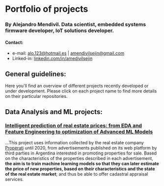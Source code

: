 # Portfolio of projects 
### By Alejandro Mendivil. Data scientist, embedded systems firmware developer, IoT solutions developer.

#### Contact:
* e-mail: alo.123@hotmail.es | amendivilsejin@gmail.com
* Linked-in: [linkedin.com/in/amedivilsejin](linkedin.com/in/amedivilsejin)

## General guidelines:
Here you'll find an overview of different projects recently developed or under development. Please click on each project name to find more details on their particular repositories.

## Data Analysis and ML projects:
### [Intelligent prediction of real estate prices: from EDA and Feature Engineering to optimization of Advanced ML Models](https://github.com/amendivilsejin/ds-realstate-price-predict)
...This project uses information collected by the real estate company [Properati](properati.com.ar/data/) until 2020, from advertisements published on its web platform by third parties in Argentina interested in promoting properties for sale. Based on the characteristics of the properties described in each advertisement, **the aim is to train machine learning models so that they can later estimate the price of new properties, based on their characteristics and the state of the real estate market**; and thus be able to offer cadastral appraisal services.

